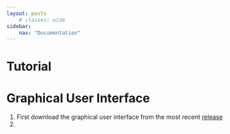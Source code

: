 ```yaml
---
layout: posts
    # classes: wide
sidebar:
    nav: "Documentation"
---
```

# Tutorial

# Graphical User Interface
1. First download the graphical user interface from the most recent [release](https://github.com/Zquinlan/conCISE/releases)
2. 
